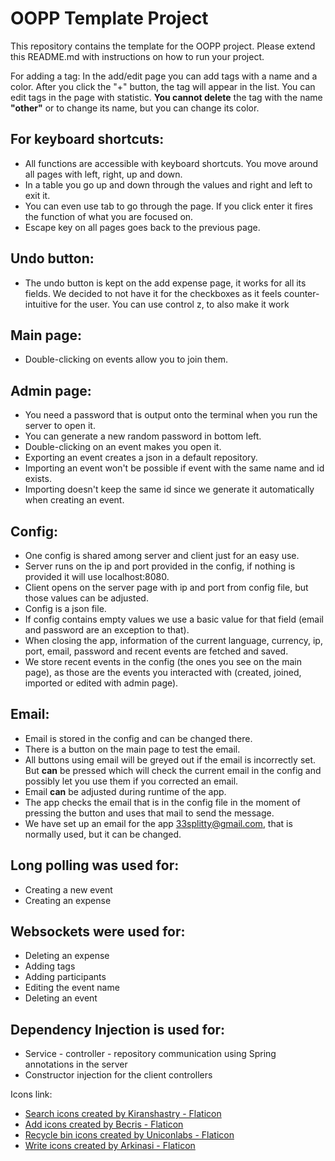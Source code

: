 # OOPP Template Project

This repository contains the template for the OOPP project. Please extend this README.md with instructions on how to run your project.

For adding a tag:
In the add/edit page you can add tags with a name and a color. After you click the "+" button,
the tag will appear in the list. You can edit tags in the page with statistic.
**You cannot delete** the tag with the name **"other"** or to change its name, but you can change its color.


For keyboard shortcuts:
-
- All functions are accessible with keyboard shortcuts. You move around all pages with left, right, up and down.
- In a table you go up and down through the values and right and left to exit it.
- You can even use tab to go through the page. If you click enter it fires the function of what you are focused on.
- Escape key on all pages goes back to the previous page.

Undo button:
-
- The undo button is kept on the add expense page, it works for all its fields. We decided to not have it for the checkboxes as it feels 
counter-intuitive for the user. You can use control z, to also make it work

Main page:
-
- Double-clicking on events allow you to join them.

Admin page:
-
- You need a password that is output onto the terminal when you run the server to open it.
- You can generate a new random password in bottom left.
- Double-clicking on an event makes you open it.
- Exporting an event creates a json in a default repository.
- Importing an event won't be possible if event with the same name and id exists.
- Importing doesn't keep the same id since we generate it automatically when creating an event.

Config:
- 
- One config is shared among server and client just for an easy use.
- Server runs on the ip and port provided in the config, if nothing is provided it will use localhost:8080.
- Client opens on the server page with ip and port from config file, but those values can be adjusted.
- Config is a json file.
- If config contains empty values we use a basic value for that field (email and password are an exception to that).
- When closing the app, information of the current language, currency, ip, port, email, password and recent events are fetched and saved.
- We store recent events in the config (the ones you see on the main page), as those are the events you interacted with (created, joined, imported or edited with admin page).

Email:
-
- Email is stored in the config and can be changed there.
- There is a button on the main page to test the email.
- All buttons using email will be greyed out if the email is incorrectly set. But **can** be pressed which will check the current email in the config and possibly let you use them if you corrected an email.
- Email **can** be adjusted during runtime of the app.
- The app checks the email that is in the config file in the moment of pressing the button and uses that mail to send the message.
- We have set up an email for the app 33splitty@gmail.com, that is normally used, but it can be changed.

Long polling was used for:
-
- Creating a new event
- Creating an expense

Websockets were used for:
-
- Deleting an expense
- Adding tags
- Adding participants
- Editing the event name
- Deleting an event

Dependency Injection is used for:
-
- Service - controller - repository communication using Spring annotations in the server
- Constructor injection for the client controllers


Icons link:
- <a href="https://www.flaticon.com/free-icons/search" title="search icons">Search icons created by Kiranshastry - Flaticon</a>
- <a href="https://www.flaticon.com/free-icons/add" title="add icons">Add icons created by Becris - Flaticon</a>
- <a href="https://www.flaticon.com/free-icons/recycle-bin" title="recycle bin icons">Recycle bin icons created by Uniconlabs - Flaticon</a>
- <a href="https://www.flaticon.com/free-icons/write" title="write icons">Write icons created by Arkinasi - Flaticon</a>